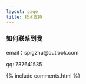 ```yaml
---
layout: page
title: 技术支持 
---
```



<h3> 如何联系到我 </h3>

<p> 
email：spigzhu@outlook.com       
<p> 
qq: 737641535
<p> 

{% include comments.html %}

